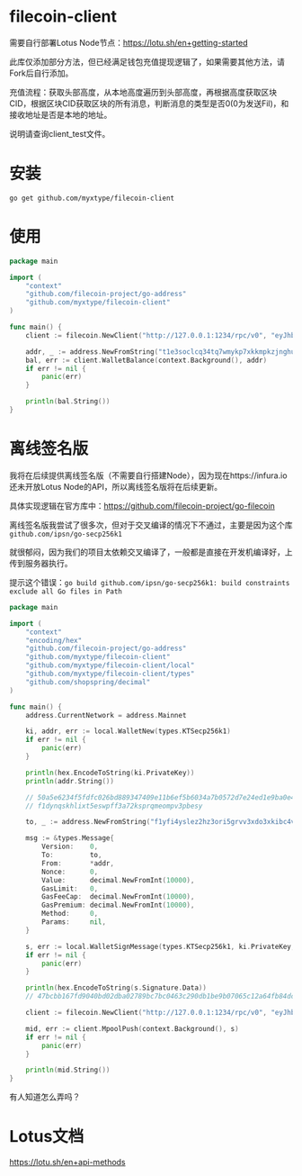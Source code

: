 # filecoin-client

需要自行部署Lotus Node节点：https://lotu.sh/en+getting-started

此库仅添加部分方法，但已经满足钱包充值提现逻辑了，如果需要其他方法，请Fork后自行添加。

充值流程：获取头部高度，从本地高度遍历到头部高度，再根据高度获取区块CID，根据区块CID获取区块的所有消息，判断消息的类型是否0(0为发送Fil)，和接收地址是否是本地的地址。

说明请查询client_test文件。


# 安装

`go get github.com/myxtype/filecoin-client`

# 使用

```go
package main

import (
	"context"
	"github.com/filecoin-project/go-address"
	"github.com/myxtype/filecoin-client"
)

func main() {
	client := filecoin.NewClient("http://127.0.0.1:1234/rpc/v0", "eyJhbGciOiJIUzI1NiIsInR5cCI6IkpXVCJ9.eyJBbGxvdyI6WyJyZWFkIiwid3JpdGUiLCJzaWduIiwiYWRtaW4iXX0.cF__3r_0IR9KwZ2nLkqcBW8vuPePruZieJAVvTAoUA4")

	addr, _ := address.NewFromString("t1e3soclcq34tq7wmykp7xkkmpkzjnghumm3syyay")
	bal, err := client.WalletBalance(context.Background(), addr)
	if err != nil {
		panic(err)
	}

	println(bal.String())
}
```

# 离线签名版

我将在后续提供离线签名版（不需要自行搭建Node），因为现在https://infura.io 还未开放Lotus Node的API，所以离线签名版将在后续更新。

具体实现逻辑在官方库中：https://github.com/filecoin-project/go-filecoin

离线签名版我尝试了很多次，但对于交叉编译的情况下不通过，主要是因为这个库`github.com/ipsn/go-secp256k1`

就很郁闷，因为我们的项目太依赖交叉编译了，一般都是直接在开发机编译好，上传到服务器执行。

提示这个错误：`go build github.com/ipsn/go-secp256k1: build constraints exclude all Go files in Path`

```go
package main

import (
	"context"
	"encoding/hex"
	"github.com/filecoin-project/go-address"
	"github.com/myxtype/filecoin-client"
	"github.com/myxtype/filecoin-client/local"
	"github.com/myxtype/filecoin-client/types"
	"github.com/shopspring/decimal"
)

func main() {
	address.CurrentNetwork = address.Mainnet

	ki, addr, err := local.WalletNew(types.KTSecp256k1)
	if err != nil {
		panic(err)
	}

	println(hex.EncodeToString(ki.PrivateKey))
	println(addr.String())

	// 50a5e6234f5fdfc026bd889347409e11b6ef5b6034a7b0572d7e24ed1e9ba0e4
	// f1dynqskhlixt5eswpff3a72ksprqmeompv3pbesy

	to, _ := address.NewFromString("f1yfi4yslez2hz3ori5grvv3xdo3xkibc4v6xjusy")

	msg := &types.Message{
		Version:    0,
		To:         to,
		From:       *addr,
		Nonce:      0,
		Value:      decimal.NewFromInt(10000),
		GasLimit:   0,
		GasFeeCap:  decimal.NewFromInt(10000),
		GasPremium: decimal.NewFromInt(10000),
		Method:     0,
		Params:     nil,
	}

	s, err := local.WalletSignMessage(types.KTSecp256k1, ki.PrivateKey, msg)
	if err != nil {
		panic(err)
	}

	println(hex.EncodeToString(s.Signature.Data))
	// 47bcbb167fd9040bd02dba02789bc7bc0463c290db1be9b07065c12a64fb84dc546bef7aedfba789d0d7ce2c4532f8fa0d2dd998985ad3ec1a8b064c26e4625a01

	client := filecoin.NewClient("http://127.0.0.1:1234/rpc/v0", "eyJhbGciOiJIUzI1NiIsInR5cCI6IkpXVCJ9.eyJBbGxvdyI6WyJyZWFkIiwid3JpdGUiLCJzaWduIiwiYWRtaW4iXX0.cF__3r_0IR9KwZ2nLkqcBW8vuPePruZieJAVvTAoUA4")

	mid, err := client.MpoolPush(context.Background(), s)
	if err != nil {
		panic(err)
	}

	println(mid.String())
}
```

有人知道怎么弄吗？

# Lotus文档

https://lotu.sh/en+api-methods
